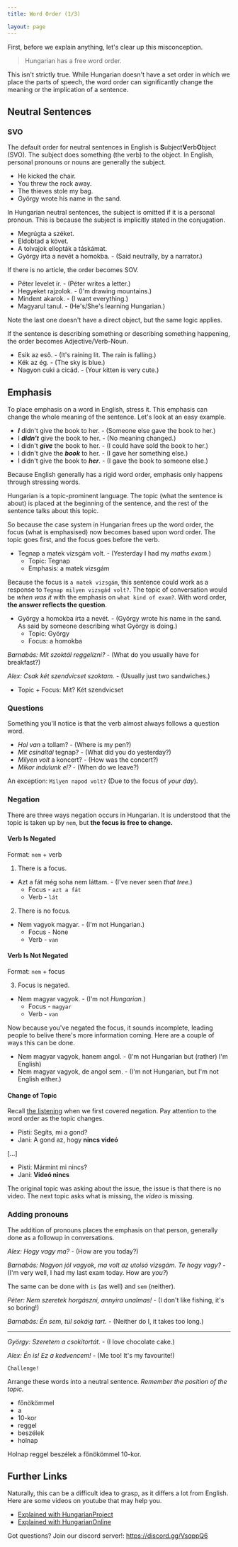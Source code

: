 ```yaml
---
title: Word Order (1/3)

layout: page
---
```


First, before we explain anything, let's clear up this misconception.

> Hungarian has a free word order.

This isn't strictly true. While Hungarian doesn't have a set order in which we place the parts of speech, the word order can significantly change the meaning or the implication of a sentence.

## Neutral Sentences

### SVO

The default order for neutral sentences in English is **S**ubject**V**erb**O**bject (SVO). The subject does something (the verb) to the object. In English, personal pronouns or nouns are generally the subject.

* He kicked the chair.
* You threw the rock away.
* The thieves stole my bag.
* György wrote his name in the sand.

In Hungarian neutral sentences, the subject is omitted if it is a personal pronoun. This is because the subject is implicitly stated in the conjugation.

* Megrúgta a széket.
* Eldobtad a követ.
* A tolvajok ellopták a táskámat.
* György írta a nevét a homokba. - (Said neutrally, by a narrator.)

If there is no article, the order becomes SOV.

* Péter levelet ír. - (Péter writes a letter.)
* Hegyeket rajzolok. - (I'm drawing mountains.)
* Mindent akarok. - (I want everything.)
* Magyarul tanul. - (He's/She's learning Hungarian.)

Note the last one doesn't have a direct object, but the same logic applies.

If the sentence is describing something or describing something happening, the order becomes Adjective/Verb-Noun.

* Esik az eső. - (It's raining lit. The rain is falling.)
* Kék az ég. - (The sky is blue.)
* Nagyon cuki a cicád. - (Your kitten is very cute.)

## Emphasis

To place emphasis on a word in English, stress it. This emphasis can change the whole meaning of the sentence. Let's look at an easy example.

* ***I*** didn't give the book to her. - (Someone else gave the book to her.)
* I ***didn't*** give the book to her. - (No meaning changed.)
* I didn't ***give*** the book to her. - (I could have sold the book to her.)
* I didn't give the ***book*** to her. - (I gave her something else.)
* I didn't give the book to ***her***. - (I gave the book to someone else.)

Because English generally has a rigid word order, emphasis only happens through stressing words.

Hungarian is a topic-prominent language. The topic (what the sentence is about) is placed at the beginning of the sentence, and the rest of the sentence talks about this topic.

So because the case system in Hungarian frees up the word order, the focus (what is emphasised) now becomes based upon word order. The topic goes first, and the focus goes before the verb.

* Tegnap a matek vizsgám volt. - (Yesterday I had my *maths exam*.)
  - Topic: Tegnap
  - Emphasis: a matek vizsgám
  
Because the focus is `a matek vizsgám`, this sentence could work as a response to `Tegnap milyen vizsgád volt?`. The topic of conversation would be *when was it* with the emphasis on `what kind of exam?`. With word order, **the answer reflects the question**.

* György a homokba írta a nevét. - (György wrote his name in the sand. As said by someone describing what György is doing.)
  - Topic: György
  - Focus: a homokba

*Barnabás: Mit szoktál reggelizni?* - (What do you usually have for breakfast?)

*Alex: Csak két szendvicset szoktam.* - (Usually just two sandwiches.)

* Topic + Focus: Mit? Két szendvicset

### Questions

Something you'll notice is that the verb almost always follows a question word.

* *Hol van* a tollam? - (Where is my pen?)
* *Mit csináltál* tegnap? - (What did you do yesterday?)
* *Milyen volt* a koncert? - (How was the concert?)
* *Mikor indulunk el?* - (When do we leave?)

An exception: `Milyen napod volt?` (Due to the focus of *your day*).

### Negation

There are three ways negation occurs in Hungarian. It is understood that the topic is taken up by `nem`, but **the focus is free to change.**

#### Verb Is Negated

Format: `nem` + verb

1. There is a focus.

* Azt a fát még soha nem láttam. - (I've never seen *that tree.*)
    * Focus - `azt a fát`
    * Verb - `lát`

2. There is no focus.

* Nem vagyok magyar. - (I'm not Hungarian.)
    * Focus - None
    * Verb - `van`

#### Verb Is Not Negated

Format: `nem` + focus

3. Focus is negated.

* Nem magyar vagyok. - (I'm not *Hungarian.*)
    * Focus - `magyar`
    * Verb - `van`

Now because you've negated the focus, it sounds incomplete, leading people to belive there's more information coming. Here are a couple of ways this can be done.

* Nem magyar vagyok, hanem angol. - (I'm not Hungarian but (rather) I'm English)
* Nem magyar vagyok, de angol sem. - (I'm not Hungarian, but I'm not English either.)

#### Change of Topic

Recall [the listening](https://magyartanulas.github.io/negation/#listening) when we first covered negation. Pay attention to the word order as the topic changes.

* Pisti: Segíts, mi a gond?
* Jani: A gond az, hogy **nincs videó**

[...]

* Pisti: Mármint mi nincs?
* Jani: **Videó nincs**

The original topic was asking about the issue, the issue is that there is no video. The next topic asks what is missing, the *video* is missing.

### Adding pronouns

The addition of pronouns places the emphasis on that person, generally done as a followup in conversations.

*Alex: Hogy vagy ma?* - (How are you today?)

*Barnabás: Nagyon jól vagyok, ma volt az utolsó vizsgám. Te hogy vagy?* - (I'm very well, I had my last exam today. How are *you?*)

The same can be done with `is` (as well) and `sem` (neither).

*Péter: Nem szeretek horgászni, annyira unalmas!* - (I don't like fishing, it's so boring!)

*Barnabás: Én sem, túl sokáig tart.* - (Neither do I, it takes too long.)

---

*György: Szeretem a csokitortát.* - (I love chocolate cake.)

*Alex: Én is! Ez a kedvencem!* - (Me too! It's my favourite!)

`Challenge!`

Arrange these words into a neutral sentence. *Remember the position of the topic.*

* főnökömmel
* a
* 10-kor
* reggel
* beszélek
* holnap

<span class="spoiler">Holnap reggel beszélek a főnökömmel 10-kor.</span>

## Further Links

Naturally, this can be a difficult idea to grasp, as it differs a lot from English. Here are some videos on youtube that may help you.

* [Explained with HungarianProject](https://www.youtube.com/watch?v=iYT7Cju3ZX4&t=611s)
* [Explained with HungarianOnline](https://www.youtube.com/watch?v=o54E33Rw9Sk&t=4s)

Got questions? Join our discord server!: https://discord.gg/VsqppQ6
